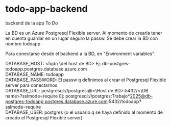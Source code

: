 # todo-app-backend
backend de la app To Do

La BD es un Azure Postgresql Flexible server. Al momento de crearla tener en cuenta guardar en un lugar seguro la passw.
Se debe crear la BD con nombre todoapp

Para conectarse desde el backend a la BD, en "Environment variables": </br>

DATABASE_HOST: <fqdn \del host de BD> Ej: db-postgres-todoapp.postgres.database.azure.com</br>
DATABASE_NAME: todoapp</br>
DATABASE_PASSWORD: El passw q definimos al crear el Postgresql Flexible server para conectarnos</br>
DATABASE_URL: postgresql://postgres:<PASSWORD>@<\Host de BD>:5432/<\DB name>?sslmode=require Ej: postgresql://postgres:Trabajo*2025@db-postgres-todoapp.postgres.database.azure.com:5432/todoapp?sslmode=require</br>
DATABASE_USER: postgres (o el usuario q se haya definido al momento de creado el Postgresql Flexible server)</br>
